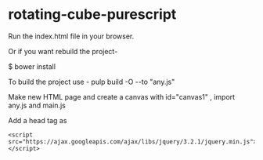 # rotating-cube-purescript

Run the index.html file in your browser.

Or if you want rebuild the project- 

$  bower install

To build the project use - pulp build -O --to "any.js"

Make new HTML page and create a canvas with id="canvas1" , import any.js and main.js

Add a head tag as

  <head>
  
    <script src="https://ajax.googleapis.com/ajax/libs/jquery/3.2.1/jquery.min.js"></script>
    
  </head>

